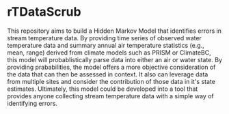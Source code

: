# rTDataScrub

This repository aims to build a Hidden Markov Model that identifies errors in stream temperature data. By providing time series of observed water temperature data and summary annual air temperature statistics (e.g., mean, range) derived from climate models such as PRISM or ClimateBC, this model will probablistically parse data into either an air or water state. By providing prababilities, the model offers a more objective consideration of the data that can then be assessed in context. It also can leverage data from multiple sites and consider the contribution of those data in it's state estimates. Ultimately, this model could be developed into a tool that provides anyone collecting stream temperature data with a simple way of identifying errors.
